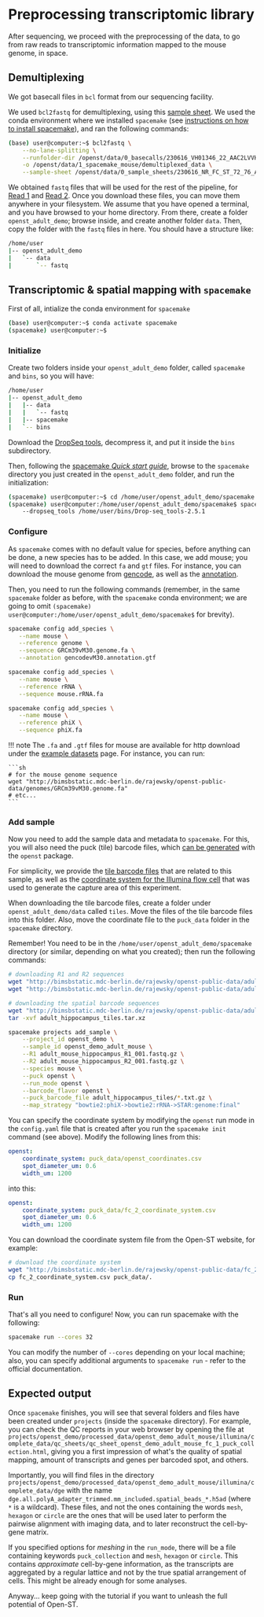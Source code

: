 # Preprocessing transcriptomic library

After sequencing, we proceed with the preprocessing of the data, to go from raw reads to
transcriptomic information mapped to the mouse genome, in space.

## Demultiplexing
We got basecall files in `bcl` format from our sequencing facility.

We used `bcl2fastq` for demultiplexing, using this [sample sheet](../../static/examples/adult_mouse/sample_sheet.csv).
We used the conda environment where we installed `spacemake` (see [instructions
on how to install spacemake](https://spacemake.readthedocs.io/en/latest/install.html)), and ran the following commands:

```sh
(base) user@computer:~$ bcl2fastq \
    --no-lane-splitting \
    --runfolder-dir /openst/data/0_basecalls/230616_VH01346_22_AAC2LVVHV \
    -o /openst/data/1_spacemake_mouse/demultiplexed_data \
    --sample-sheet /openst/data/0_sample_sheets/230616_NR_FC_ST_72_76_AT_01.csv
```

We obtained `fastq` files that will be used for the rest of the pipeline, for [Read 1](http://bimsbstatic.mdc-berlin.de/rajewsky/openst-public-data/adult_mouse_hippocampus_R1_001.fastq.gz) and [Read 2](http://bimsbstatic.mdc-berlin.de/rajewsky/openst-public-data/adult_mouse_hippocampus_R2_001.fastq.gz).
Once you download these files, you can move them anywhere in your filesystem. We assume that you have opened a terminal,
and you have browsed to your home directory. From there, create a folder `openst_adult_demo`; browse inside, and create
another folder `data`. Then, copy the folder with the `fastq` files in here. You should have a structure like:

```sh
/home/user
|-- openst_adult_demo
|   `-- data
|       `-- fastq
```

## Transcriptomic & spatial mapping with `spacemake`
First of all, intialize the conda environment for `spacemake`
```sh
(base) user@computer:~$ conda activate spacemake
(spacemake) user@computer:~$
```

### Initialize
Create two folders inside your `openst_adult_demo` folder, called `spacemake` and `bins`, so you will have:

```sh
/home/user
|-- openst_adult_demo
|   |-- data
|   |   `-- fastq
|   |-- spacemake
|   `-- bins
```

Download the [DropSeq tools](https://github.com/broadinstitute/Drop-seq/releases/download/v2.5.4/Drop-seq_tools-2.5.4.zip),
decompress it, and put it inside the `bins` subdirectory.

Then, following the [spacemake *Quick start guide*](https://spacemake.readthedocs.io/en/latest/quick-start/index.html#open-st-quick-start),
browse to the `spacemake` directory you just created in the `openst_adult_demo` folder, and run the initialization:

```sh
(spacemake) user@computer:~$ cd /home/user/openst_adult_demo/spacemake
(spacemake) user@computer:/home/user/openst_adult_demo/spacemake$ spacemake init
    --dropseq_tools /home/user/bins/Drop-seq_tools-2.5.1
```

### Configure

As `spacemake` comes with no default value for species, before anything can be done, a new species has to be added.
In this case, we add mouse; you will need to download the correct `fa` and `gtf` files. For instance, you can download the
mouse genome from [gencode](https://ftp.ebi.ac.uk/pub/databases/gencode/Gencode_mouse/release_M30/GRCm39.genome.fa.gz),
as well as the [annotation](https://ftp.ebi.ac.uk/pub/databases/gencode/Gencode_mouse/release_M30/gencode.vM30.annotation.gtf.gz).

Then, you need to run the following commands (remember, in the same `spacemake` folder as before, with the `spacemake` conda environment;
we are going to omit `(spacemake) user@computer:/home/user/openst_adult_demo/spacemake$` for brevity).

```sh
spacemake config add_species \
   --name mouse \
   --reference genome \
   --sequence GRCm39vM30.genome.fa \
   --annotation gencodevM30.annotation.gtf

spacemake config add_species \
   --name mouse \
   --reference rRNA \
   --sequence mouse.rRNA.fa

spacemake config add_species \
   --name mouse \
   --reference phiX \
   --sequence phiX.fa
```

!!! note
    The `.fa` and `.gtf` files for mouse are available for http download under the [example datasets](../datasets.md) page.
    For instance, you can run:

    ```sh
    # for the mouse genome sequence
    wget "http://bimsbstatic.mdc-berlin.de/rajewsky/openst-public-data/genomes/GRCm39vM30.genome.fa"
    # etc...
    ```

### Add sample

Now you need to add the sample data and metadata to `spacemake`. For this, you will also need the puck (tile) barcode files, which [can be
generated](../../computational/preprocessing_capture_area.md#computing-barcodes-and-spatial-coordinates-of-all-tiles) with the `openst` package.

For simplicity, we provide the [tile barcode files](https://bimsbstatic.mdc-berlin.de/rajewsky/openst-public-data/adult_hippocampus_tiles.tar.xz) that are related to this sample, as well as the [coordinate system 
for the Illumina flow cell](https://bimsbstatic.mdc-berlin.de/rajewsky/openst-public-data/fc_2_coordinate_system.csv) that was used to generate the capture area of this experiment.

When downloading the tile barcode files, create a folder under `openst_adult_demo/data` called `tiles`. Move the files of the tile barcode files
into this folder. Also, move the coordinate file to the `puck_data` folder in the `spacemake` directory.

Remember! You need to be in the `/home/user/openst_adult_demo/spacemake` directory (or similar, depending on what you created);
then run the following commands:

```sh
# downloading R1 and R2 sequences
wget "http://bimsbstatic.mdc-berlin.de/rajewsky/openst-public-data/adult_mouse_hippocampus_R1_001.fastq.gz"
wget "http://bimsbstatic.mdc-berlin.de/rajewsky/openst-public-data/adult_mouse_hippocampus_R2_001.fastq.gz"

# downloading the spatial barcode sequences
wget "http://bimsbstatic.mdc-berlin.de/rajewsky/openst-public-data/adult_hippocampus_tiles.tar.xz"
tar -xvf adult_hippocampus_tiles.tar.xz

spacemake projects add_sample \
    --project_id openst_demo \
    --sample_id openst_demo_adult_mouse \
    --R1 adult_mouse_hippocampus_R1_001.fastq.gz \
    --R2 adult_mouse_hippocampus_R2_001.fastq.gz \
    --species mouse \
    --puck openst \
    --run_mode openst \
    --barcode_flavor openst \
    --puck_barcode_file adult_hippocampus_tiles/*.txt.gz \
    --map_strategy "bowtie2:phiX->bowtie2:rRNA->STAR:genome:final"
```

You can specify the coordinate system by modifying the `openst` run mode in the `config.yaml` file that is created
after you run the `spacemake init` command (see above). Modify the following lines from this:

```yaml
openst:
    coordinate_system: puck_data/openst_coordinates.csv
    spot_diameter_um: 0.6
    width_um: 1200
```

into this:

```yaml
openst:
    coordinate_system: puck_data/fc_2_coordinate_system.csv
    spot_diameter_um: 0.6
    width_um: 1200
```

You can download the coordinate system file from the Open-ST website, for example:

```sh
# download the coordinate system
wget "http://bimsbstatic.mdc-berlin.de/rajewsky/openst-public-data/fc_2_coordinate_system.csv"
cp fc_2_coordinate_system.csv puck_data/.
```

### Run
That's all you need to configure! Now, you can run spacemake with the following:

```sh
spacemake run --cores 32
```

You can modify the number of `--cores` depending on your local machine; also, you can specify additional
arguments to `spacemake run` - refer to the official documentation.

## Expected output

Once `spacemake` finishes, you will see that several folders and files have been created under `projects`
(inside the `spacemake` directory). For example, you can check the QC reports in your web browser by opening the
file at `projects/openst_demo/processed_data/openst_demo_adult_mouse/illumina/complete_data/qc_sheets/qc_sheet_openst_demo_adult_mouse_fc_1_puck_collection.html`,
giving you a first impression of what's the quality of spatial mapping, amount of transcripts and genes per barcoded spot, and others.

Importantly, you will find files in the directory `projects/openst_demo/processed_data/openst_demo_adult_mouse/illumina/complete_data/dge`
with the name `dge.all.polyA_adapter_trimmed.mm_included.spatial_beads_*.h5ad` (where `*` is a wildcard). These files, and not the ones containing 
the words `mesh`, `hexagon` or `circle` are the ones that will be used later to perform the pairwise alignment with imaging data, and to
later reconstruct the cell-by-gene matrix.

If you specified options for *meshing* in the `run_mode`, there will be a file containing keywords `puck_collection` and `mesh`, `hexagon` or `circle`.
This contains *approximate* cell-by-gene information, as the transcripts are aggregated by a regular lattice and not by the true spatial arrangement of
cells. This might be already enough for some analyses. 

Anyway... keep going with the tutorial if you want to unleash the full potential of Open-ST.
